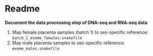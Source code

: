 # Readme
**Document the data processing step of DNA-seq and RNA-seq data**

1. Map female placenta samples (batch 1) to sex-specific reference: `batch_1_exome_females.snakefile`
2. Map male placenta samples to sex-specific reference: `exome_males.snakefile`
